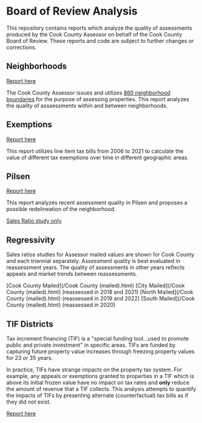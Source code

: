 # Board of Review Analysis

This repository contains reports which analyze the quality of assessments produced by the Cook County Assessor on behalf of the Cook County Board of Review. These reports and code are subject to further changes or corrections.

## Neighborhoods

[Report here](/neighborhoods_analysis.html)

The Cook County Assessor issues and utilizes [860 neighborhood boundaries](https://datacatalog.cookcountyil.gov/Property-Taxation/Assessor-Neighborhood-Boundaries/pcdw-pxtg) for the purpose of assessing properties. This report analyzes the quality of asssessments within and between neighborhoods.

## Exemptions

[Report here](/exemptions_analysis.html)

This report utilizes line item tax bills from 2006 to 2021 to calculate the value of different tax exemptions over time in different geographic areas.
 
## Pilsen

[Report here](/pilsen_analysis.html)

This report analyzes recent assessment quality in Pilsen and proposes a possible redelineation of the neighborhood.

[Sales Ratio study only](/77141.html)

## Regressivity

Sales ratios studies for Assessor mailed values are shown for Cook County and each triennial separately. Assessment quality is best evaluated in reassessment years. The quality of assessments in other years reflects appeals and market trends between reassessments.

[Cook County Mailed](/Cook County (mailed).html)
[City Mailed](/Cook County (mailed).html) (reassessed in 2018 and 2021)
[North Mailed](/Cook County (mailed).html) (reassessed in 2019 and 2022)
[South Mailed](/Cook County (mailed).html) (reassessed in 2020)

## TIF Districts

Tax increment financing (TIF) is a "special funding tool...used to promote public and private investment" in specific areas. TIFs are funded by capturing future property value increases through freezing property values for 23 or 35 years. 

In practice, TIFs have strange impacts on the property tax system. For example, any appeals or exemptions granted to properties in a TIF which is above its initial frozen value have no impact on tax rates and **only** reduce the amount of revenue that a TIF collects. This analysis attempts to quantify the impacts of TIFs by presenting alternate (counterfactual) tax bills as if they did not exist.

[Report here](/tif_analysis.html)
